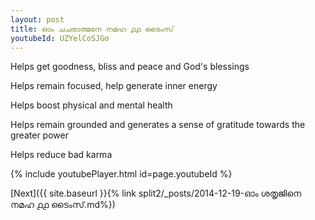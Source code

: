 ```yaml
---
layout: post
title: ഓം ചചരാത്മനേ നമഹ ൧൧ ടൈംസ്
youtubeId: UZYelCoSJGo
---
```

 
 
Helps get goodness, bliss and peace and God's blessings
 
Helps remain focused, help generate inner energy 
 
Helps boost physical and mental health 
 
Helps remain grounded and generates a sense of gratitude towards the greater power 
 
Helps reduce bad karma
 
 
 
 


{% include youtubePlayer.html id=page.youtubeId %}
 
[Next]({{ site.baseurl }}{% link  split2/_posts/2014-12-19-ഓം ശതൃജിനെ നമഹ ൧൧ ടൈംസ്.md%})
 
